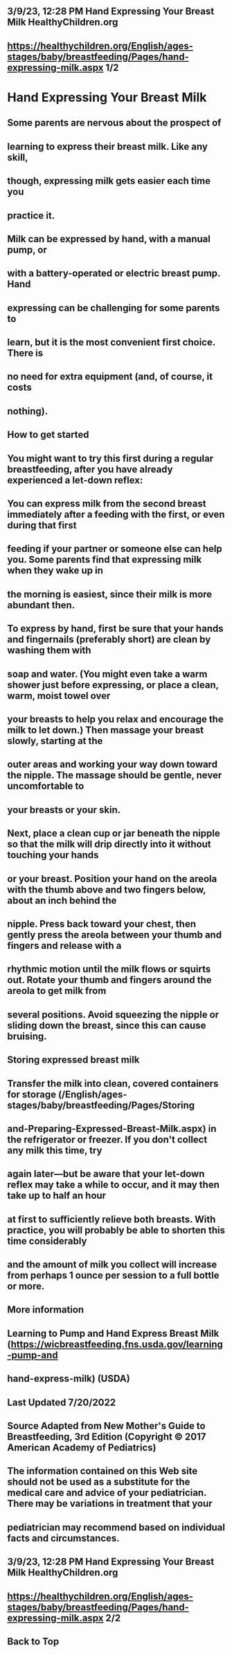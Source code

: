 ## 3/9/23, 12:28 PM Hand Expressing Your Breast Milk HealthyChildren.org 

## https://healthychildren.org/English/ages-stages/baby/breastfeeding/Pages/hand-expressing-milk.aspx 1/2 

# Hand Expressing Your Breast Milk 

## Some parents are nervous about the prospect of 

## learning to express their breast milk. Like any skill, 

## though, expressing milk gets easier each time you 

## practice it. 

## Milk can be expressed by hand, with a manual pump, or 

## with a battery-operated or electric breast pump. Hand

## expressing can be challenging for some parents to 

## learn, but it is the most convenient first choice. There is 

## no need for extra equipment (and, of course, it costs 

## nothing). 

## How to get started 

## You might want to try this first during a regular breastfeeding, after you have already experienced a let-down reflex: 

## You can express milk from the second breast immediately after a feeding with the first, or even during that first 

## feeding if your partner or someone else can help you. Some parents find that expressing milk when they wake up in 

## the morning is easiest, since their milk is more abundant then. 

## To express by hand, first be sure that your hands and fingernails (preferably short) are clean by washing them with 

## soap and water. (You might even take a warm shower just before expressing, or place a clean, warm, moist towel over 

## your breasts to help you relax and encourage the milk to let down.) Then massage your breast slowly, starting at the 

## outer areas and working your way down toward the nipple. The massage should be gentle, never uncomfortable to 

## your breasts or your skin. 

## Next, place a clean cup or jar beneath the nipple so that the milk will drip directly into it without touching your hands 

## or your breast. Position your hand on the areola with the thumb above and two fingers below, about an inch behind the 

## nipple. Press back toward your chest, then gently press the areola between your thumb and fingers and release with a 

## rhythmic motion until the milk flows or squirts out. Rotate your thumb and fingers around the areola to get milk from 

## several positions. Avoid squeezing the nipple or sliding down the breast, since this can cause bruising. 

## Storing expressed breast milk 

## Transfer the milk into clean, covered containers for storage (/English/ages-stages/baby/breastfeeding/Pages/Storing

## and-Preparing-Expressed-Breast-Milk.aspx) in the refrigerator or freezer. If you don't collect any milk this time, try 

## again later—but be aware that your let-down reflex may take a while to occur, and it may then take up to half an hour 

## at first to sufficiently relieve both breasts. With practice, you will probably be able to shorten this time considerably 

## and the amount of milk you collect will increase from perhaps 1 ounce per session to a full bottle or more. 

## More information 

## Learning to Pump and Hand Express Breast Milk (https://wicbreastfeeding.fns.usda.gov/learning-pump-and

## hand-express-milk) (USDA) 

## Last Updated 7/20/2022 

## Source Adapted from New Mother's Guide to Breastfeeding, 3rd Edition (Copyright © 2017 American Academy of Pediatrics) 

## The information contained on this Web site should not be used as a substitute for the medical care and advice of your pediatrician. There may be variations in treatment that your 

## pediatrician may recommend based on individual facts and circumstances. 


## 3/9/23, 12:28 PM Hand Expressing Your Breast Milk HealthyChildren.org 

## https://healthychildren.org/English/ages-stages/baby/breastfeeding/Pages/hand-expressing-milk.aspx 2/2 

## Back to Top 


